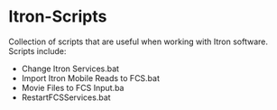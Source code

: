 # Itron-Scripts

Collection of scripts that are useful when working with Itron software. Scripts include:
* Change Itron Services.bat
* Import Itron Mobile Reads to FCS.bat
* Movie Files to FCS Input.ba
* RestartFCSServices.bat

